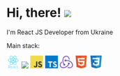 # Hi, there! <img src='https://camo.githubusercontent.com/e8e7b06ecf583bc040eb60e44eb5b8e0ecc5421320a92929ce21522dbc34c891/68747470733a2f2f6d656469612e67697068792e636f6d2f6d656469612f6876524a434c467a6361737252346961377a2f67697068792e676966' width='40'> 

I'm React JS Developer from Ukraine

Main stack:
<div dir="auto">
  <img src='https://github.com/devicons/devicon/blob/master/icons/react/react-original-wordmark.svg' width='30'>
  <img src='https://vvcestudio.com.br/static/assetsv5/img/codigo/logonextjs.jpg' width='40'>
  <img src='https://github.com/devicons/devicon/blob/master/icons/javascript/javascript-original.svg' width='30'>
  <img src='https://github.com/devicons/devicon/blob/master/icons/typescript/typescript-original.svg' width='30'>
  <img src='https://github.com/devicons/devicon/blob/master/icons/redux/redux-original.svg' width='30'>
  <img src='https://github.com/devicons/devicon/blob/master/icons/html5/html5-original.svg' width='30'>
  <img src='https://github.com/devicons/devicon/blob/master/icons/css3/css3-original.svg' width='30'>
</div>
